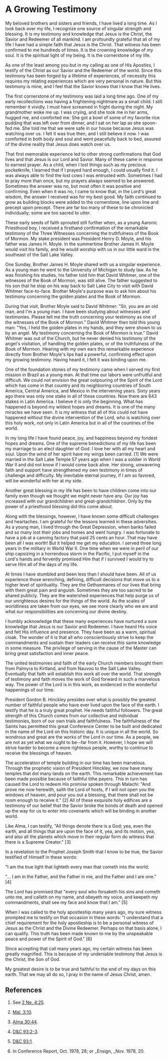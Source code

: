 # A Growing Testimony

My beloved brothers and sisters and friends, I have lived a long time. As I
look back over my life, I recognize one source of singular strength and
blessing. It is my testimony and knowledge that Jesus is the Christ, the
Savior and Redeemer of all mankind. I am profoundly grateful that all of my
life I have had a simple faith that Jesus is the Christ. That witness has been
confirmed to me hundreds of times. It is the crowning knowledge of my soul. It
is the spiritual light of my being. It is the cornerstone of my life.

As one of the least among you but in my calling as one of His Apostles, I
testify of the Christ as our Savior and the Redeemer of the world. Since this
testimony has been forged by a lifetime of experiences, of necessity this
requires my relating experiences which are very personal in nature. But this
testimony is mine, and I feel that the Savior knows that I know that He lives.

The first cornerstone of my testimony was laid a long time ago. One of my
early recollections was having a frightening nightmare as a small child. I
still remember it vividly. I must have screamed in fright during the night. My
grandmother woke me up. I was crying, and she took me in her arms, hugged me,
and comforted me. She got a bowl of some of my favorite rice pudding that was
left over from dinner, and I sat on her lap as she spoon-fed me. She told me
that we were safe in our house because Jesus was watching over us. I felt it
was true then, and I still believe it now. I was comforted in both body and
soul and went peacefully back to bed, assured of the divine reality that Jesus
does watch over us.

That first memorable experience led to other strong confirmations that God
lives and that Jesus is our Lord and Savior. Many of these came in response to
earnest prayer. As a child, when I lost things such as my precious
pocketknife, I learned that if I prayed hard enough, I could usually find it.
I was always able to find the lost cows I was entrusted with. Sometimes I had
to pray more than once, but my prayers always seemed to be answered. Sometimes
the answer was no, but most often it was positive and confirming. Even when it
was no, I came to know that, in the Lord's great wisdom, the answer I received
was for my best good. My faith continued to grow as building blocks were added
to the cornerstone, line upon line and precept upon precept. There are far too
many of these to be chronicled individually; some are too sacred to utter.

These early seeds of faith sprouted still further when, as a young Aaronic
Priesthood boy, I received a firsthand confirmation of the remarkable
testimony of the Three Witnesses concerning the truthfulness of the Book of
Mormon. My stake president was President Henry D. Moyle, and his father was
James H. Moyle. In the summertime Brother James H. Moyle would visit his
family, and he would worship with us in our little ward in the southeast of
the Salt Lake Valley.

One Sunday, Brother James H. Moyle shared with us a singular experience. As a
young man he went to the University of Michigan to study law. As he was
finishing his studies, his father told him that David Whitmer, one of the
witnesses of the Book of Mormon, was still alive. The father suggested to his
son that he stop on his way back to Salt Lake City to visit with David Whitmer
face-to-face. Brother Moyle's purpose was to ask him about his testimony
concerning the golden plates and the Book of Mormon.

During that visit, Brother Moyle said to David Whitmer: "Sir, you are an old
man, and I'm a young man. I have been studying about witnesses and
testimonies. Please tell me the truth concerning your testimony as one of the
witnesses of the Book of Mormon." David Whitmer then told this young man:
"Yes, I held the golden plates in my hands, and they were shown to us by an
angel. My testimony concerning the Book of Mormon is true." David Whitmer was
out of the Church, but he never denied his testimony of the angel's
visitation, of handling the golden plates, or of the truthfulness of the Book
of Mormon. Hearing with my own ears this remarkable experience directly from
Brother Moyle's lips had a powerful, confirming effect upon my growing
testimony. Having heard it, I felt it was binding upon me.

One of the foundation stones of my testimony came when I served my first
mission in Brazil as a young man. At that time our labors were unfruitful and
difficult. We could not envision the great outpouring of the Spirit of the
Lord which has come in that country and its neighboring countries of South
America, Central America, and Mexico in the intervening years. Sixty years ago
there was only one stake in all of these countries. Now there are 643 stakes
in Latin America. I believe it is only the beginning. What has happened is
beyond my wildest hopes and dreams. It is one of the many miracles we have
seen. It is my witness that all of this could not have happened without the
divine intervention of the Lord, who is watching over this holy work, not only
in Latin America but in all of the countries of the world.

In my long life I have found peace, joy, and happiness beyond my fondest hopes
and dreams. One of the supreme benedictions of my life has been my marriage to
an elect daughter of God. I love her with all my heart and soul. Upon the wind
of her spirit have my wings been carried. [1]  We were married in the Salt
Lake Temple 57 years ago when I was a soldier in World War II and did not know
if I would come back alive. Her strong, unwavering faith and support have
strengthened my own testimony in times of challenge and difficulty. My
inevitable eternal journey, if I am so favored, will be wonderful with her at
my side.

Another great blessing in my life has been to have children come into our
family even though we thought we might never have any. Our joy has increased
with our grandchildren and great-grandchildren. Only by the power of a
priesthood blessing did this come about.

Along with the blessings, however, I have known some difficult challenges and
heartaches. I am grateful for the lessons learned in these adversities. As a
young man, I lived through the Great Depression, when banks failed and so many
lost their jobs and homes and went hungry. I was fortunate to have a job at a
canning factory that paid 25 cents an hour. That may have been all I was
worth! But it helped me get my education. I served three long years in the
military in World War II. One time when we were in peril of our ship capsizing
in a horrendous storm in the Pacific, I put myself in the Lord's hands and
fervently promised Him that if I survived I would try to serve Him all of the
days of my life.

At times I have stumbled and been less than I should have been. All of us
experience those wrenching, defining, difficult decisions that move us to a
higher level of spirituality. They are the Gethsemanes of our lives that bring
with them great pain and anguish. Sometimes they are too sacred to be shared
publicly. They are the watershed experiences that help purge us of our
unrighteous desires for the things of the world. As the scales of worldliness
are taken from our eyes, we see more clearly who we are and what our
responsibilities are concerning our divine destiny.

I humbly acknowledge that these many experiences have nurtured a sure
knowledge that Jesus is our Savior and Redeemer. I have heard His voice and
felt His influence and presence. They have been as a warm, spiritual cloak.
The wonder of it is that all who conscientiously strive to keep the
commandments and sustain their leaders can receive this same knowledge in some
measure. The privilege of serving in the cause of the Master can bring great
satisfaction and inner peace.

The united testimonies and faith of the early Church members brought them from
Palmyra to Kirtland, and from Nauvoo to the Salt Lake Valley. Eventually that
faith will establish this work all over the world. That strength of testimony
and faith moves the work of God forward in such a marvelous way. The power of
the Lord is in this work, as evidenced in the wonderful happenings of our
time.

President Gordon B. Hinckley presides over what is possibly the greatest
number of faithful people who have ever lived upon the face of the earth. I
testify that he is a truly great prophet. He needs faithful followers. The
great strength of this Church comes from our collective and individual
testimonies, born of our own trials and faithfulness. The faithfulness of the
Saints has permitted this great Conference Center to be built and dedicated in
the name of the Lord on this historic day. It is unique in all the world. So
wondrous and great are the works of the Lord in our time. As a people, we are
not as yet what we ought to be--far from it. However, I hope we will strive
harder to become a more righteous people, worthy to continue to receive the
blessings of heaven.

The acceleration of temple building in our time has been marvelous. Through
the prophetic vision of President Hinckley, we now have many temples that dot
many lands on the earth. This remarkable achievement has been made possible
because of faithful tithe payers. This in turn has caused the Lord to redeem
His promise spoken through Malachi: "And prove me now herewith, saith the Lord
of hosts, if I will not open you the windows of heaven, and pour you out a
blessing, that there shall not be room enough to receive it." [2]  All of
these exquisite holy edifices are a testimony of our belief that the Savior
broke the bonds of death and opened up the way for us to enter into covenants
which will be binding in another world.

Like Alma, I can testify, "All things denote there is a God; yea, even the
earth, and all things that are upon the face of it, yea, and its motion, yea,
and also all the planets which move in their regular form do witness that
there is a Supreme Creator." [3]

In a revelation to the Prophet Joseph Smith that I know to be true, the Savior
testified of Himself in these words:

"I am the true light that lighteth every man that cometh into the world;

"... I am in the Father, and the Father in me, and the Father and I are one."
[4]

The Lord has promised that "every soul who forsaketh his sins and cometh unto
me, and calleth on my name, and obeyeth my voice, and keepeth my commandments,
shall see my face and know that I am." [5]

When I was called to the holy apostleship many years ago, my sure witness
prompted me to testify on that occasion in these words: "I understand that a
chief requirement for the holy apostleship is to be a personal witness of
Jesus as the Christ and the Divine Redeemer. Perhaps on that basis alone, I
can qualify. This truth has been made known to me by the unspeakable peace and
power of the Spirit of God." [6]

Since accepting that call many years ago, my certain witness has been greatly
magnified. This is because of my undeniable testimony that Jesus is the
Christ, the Son of God.

My greatest desire is to be true and faithful to the end of my days on this
earth. That we may all do so, I pray in the name of Jesus Christ, amen.

## References

  1.  See [2 Ne. 4:25](https://www.lds.org/scriptures/bofm/2-ne/4.25?lang=eng#24).

  2.   [Mal. 3:10](https://www.lds.org/scriptures/ot/mal/3.10?lang=eng#9).

  3.   [Alma 30:44](https://www.lds.org/scriptures/bofm/alma/30.44?lang=eng#43).

  4.   [D&amp;C 93:2-3](https://www.lds.org/scriptures/dc-testament/dc/93.2-3?lang=eng#1).

  5.   [D&amp;C 93:1](https://www.lds.org/scriptures/dc-testament/dc/93.1?lang=eng#0).

  6.  In Conference Report, Oct. 1978, 28; or _Ensign, _Nov. 1978, 20.

